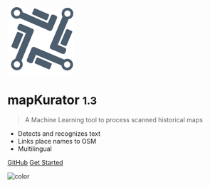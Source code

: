 <!-- _coverpage.md -->

![logo](_media/mapkurator.png)

# mapKurator <small>1.3</small>

> A Machine Learning tool to process scanned historical maps

- Detects and recognizes text
- Links place names to OSM
- Multilingual

[GitHub](https://github.com/knowledge-computing/mapkurator-system)
[Get Started](docs/introduction.md)


<!-- background image -->

<!-- ![](_media/bg.png) -->

<!-- background color -->

![color](#f0f0f0)